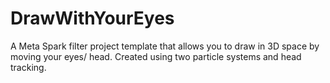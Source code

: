 # DrawWithYourEyes
A Meta Spark filter project template that allows you to draw in 3D space by moving your eyes/ head. Created using two particle systems and head tracking.
